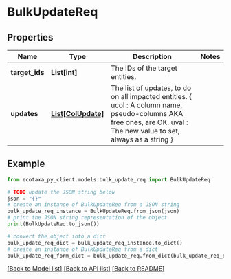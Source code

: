 # BulkUpdateReq


## Properties

Name | Type | Description | Notes
------------ | ------------- | ------------- | -------------
**target_ids** | **List[int]** | The IDs of the target entities. | 
**updates** | [**List[ColUpdate]**](ColUpdate.md) | The list of updates, to do on all impacted entities.        {            ucol : A column name, pseudo-columns AKA free ones, are OK.            uval : The new value to set, always as a string        } | 

## Example

```python
from ecotaxa_py_client.models.bulk_update_req import BulkUpdateReq

# TODO update the JSON string below
json = "{}"
# create an instance of BulkUpdateReq from a JSON string
bulk_update_req_instance = BulkUpdateReq.from_json(json)
# print the JSON string representation of the object
print(BulkUpdateReq.to_json())

# convert the object into a dict
bulk_update_req_dict = bulk_update_req_instance.to_dict()
# create an instance of BulkUpdateReq from a dict
bulk_update_req_form_dict = bulk_update_req.from_dict(bulk_update_req_dict)
```
[[Back to Model list]](../README.md#documentation-for-models) [[Back to API list]](../README.md#documentation-for-api-endpoints) [[Back to README]](../README.md)


